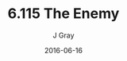 ---
title: '6.115 The Enemy'
alt: 'Mysteries of the Arcana'
date: '2016-06-16'
author: 'J Gray'
artist: 'Keira'
chapter: '6 Void in the Road'
filler: false
---